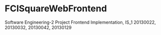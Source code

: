 # FCISquareWebFrontend
Software Engineering-2 Project Frontend Implementation, IS_1 20130022, 20130032, 20130042, 20130129
